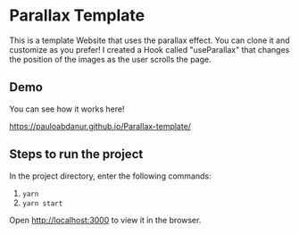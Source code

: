 # Parallax Template

This is a template Website that uses the parallax effect. You can clone it and customize as you prefer! I created a Hook called "useParallax" that changes the position of the images as the user scrolls the page.

## Demo

You can see how it works here!

https://pauloabdanur.github.io/Parallax-template/

## Steps to run the project

In the project directory, enter the following commands:

1. `yarn`
2. `yarn start`

Open [http://localhost:3000](http://localhost:3000) to view it in the browser.
